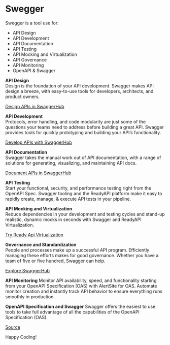# Swegger

Swegger is a tool use for:

 - API Design
 - API Development
 - API Documentation
 - API Testing
 - API Mocking and Virtualization
 - API Governance
 - API Monitoring
 - OpenAPI & Swagger

**API Design**  
Design is the foundation of your API development. Swagger makes API design a breeze, with easy-to-use tools for developers, architects, and product owners.

[Design APIs in SwaggerHub](https://swagger.io/tools/swaggerhub/faster-api-design/)



**API Development**  
Protocols, error handling, and code modularity are just some of the questions your teams need to address before building a great API. Swagger provides tools for quickly prototyping and building your API’s functionality.

[Develop APIs with SwaggerHub](https://app.swaggerhub.com/home)

**API Documentation**   
Swagger takes the manual work out of API documentation, with a range of solutions for generating, visualizing, and maintaining API docs.

[Document APIs in SwaggerHub](https://app.swaggerhub.com/home)

**API Testing**  
Start your functional, security, and performance testing right from the OpenAPI Spec. Swagger tooling and the ReadyAPI platform make it easy to rapidly create, manage, & execute API tests in your pipeline.

**API Mocking and Virtualization**  
Reduce dependencies in your development and testing cycles and stand-up realistic, dynamic mocks in seconds with Swagger and ReadyAPI Virtualization.

[Try Ready Api Virtualization](https://smartbear.com/product/ready-api/api-virtualization)

**Governance and Standardization**  
People and processes make up a successful API program. Efficiently managing these efforts makes for good governance. Whether you have a team of five or five hundred, Swagger can help.

[Explore SwaggerHub](https://swagger.io/tools/swaggerhub/enterprise/)

**API Monitoring**
Monitor API availability, speed, and functionality starting from your OpenAPI Specification (OAS) with AlertSite for OAS. Automate monitor creation and instantly track API behavior to ensure everything runs smoothly in production.

**OpenAPI Specification and Swagger**
Swagger offers the easiest to use tools to take full advantage of all the capabilities of the OpenAPI Specification (OAS).

[Source](https://swagger.io/)

Happy Coding!